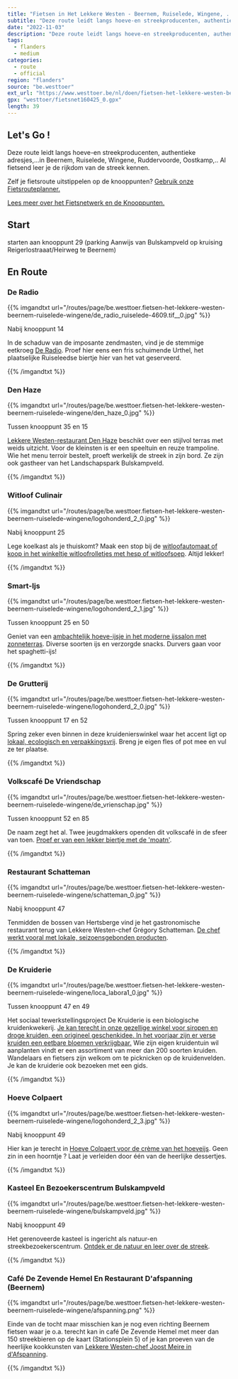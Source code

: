 ```yaml
---
title: "Fietsen in Het Lekkere Westen - Beernem, Ruiselede, Wingene, ..."
subtitle: "Deze route leidt langs hoeve-en streekproducenten, authentieke adresjes,"
date: "2022-11-03"
description: "Deze route leidt langs hoeve-en streekproducenten, authentieke adresjes," 
tags:
  - flanders
  - medium
categories: 
  - route
  - official
region: "flanders"
source: "be.westtoer"
ext_url: "https://www.westtoer.be/nl/doen/fietsen-het-lekkere-westen-beernem-ruiselede-wingene"
gpx: "westtoer/fietsnet160425_0.gpx"
length: 39
---
```


## Let's Go !

Deze route leidt langs hoeve-en streekproducenten, authentieke adresjes,...in Beernem, Ruiselede, Wingene, Ruddervoorde, Oostkamp,..   Al fietsend leer je de rijkdom van de streek kennen.   

Zelf je fietsroute uitstippelen op de knooppunten? [Gebruik onze Fietsrouteplanner.](https://www.westtoer.be/nl/fietsrouteplanner)

[Lees meer over het Fietsnetwerk en de Knooppunten.](https://www.westtoer.be/nl/inspiratie/fietsnetwerk)

## Start 

starten aan knooppunt 29 (parking Aanwijs van Bulskampveld op kruising Reigerlostraaat/Heirweg te Beernem) 

## En Route

### De Radio

{{% imgandtxt url="/routes/page/be.westtoer.fietsen-het-lekkere-westen-beernem-ruiselede-wingene/de_radio_ruiselede-4609.tif__0.jpg" %}}

Nabij knooppunt 14

In de schaduw van de imposante zendmasten, vind je de stemmige eetkroeg [De Radio](https://www.westtoer.be/nl/eten-drinken/de-radio). Proef hier eens een fris schuimende Urthel, het plaatselijke Ruiseleedse biertje hier van het vat geserveerd.

{{% /imgandtxt %}}

### Den Haze

{{% imgandtxt url="/routes/page/be.westtoer.fietsen-het-lekkere-westen-beernem-ruiselede-wingene/den_haze_0.jpg" %}}

Tussen knooppunt 35 en 15

[Lekkere Westen-restaurant Den Haze](https://www.westtoer.be/nl/eten-drinken/den-haze) beschikt over een stijlvol terras met weids uitzicht.  Voor de kleinsten is er een speeltuin en reuze trampoline.  Wie het menu terroir bestelt, proeft werkelijk de streek in zijn bord.  Ze zijn ook gastheer van het Landschapspark Bulskampveld.

{{% /imgandtxt %}}

### Witloof Culinair

{{% imgandtxt url="/routes/page/be.westtoer.fietsen-het-lekkere-westen-beernem-ruiselede-wingene/logohonderd_2_0.jpg" %}}

Nabij knooppunt 25

Lege koelkast als je thuiskomt? Maak een stop bij de [witloofautomaat of koop in het winkeltje witloofrolletjes met hesp of witloofsoep](http://www.witloofculinair.be). Altijd lekker!

{{% /imgandtxt %}}

### Smart-Ijs

{{% imgandtxt url="/routes/page/be.westtoer.fietsen-het-lekkere-westen-beernem-ruiselede-wingene/logohonderd_2_1.jpg" %}}

Tussen knooppunt 25 en 50

Geniet van een [ambachtelijk hoeve-ijsje in het moderne ijssalon met zonneterras](https://www.westtoer.be/nl/eten-drinken/smart-ijs).  Diverse soorten ijs en verzorgde snacks.  Durvers gaan voor het spaghetti-ijs!

{{% /imgandtxt %}}

### De Grutterij

{{% imgandtxt url="/routes/page/be.westtoer.fietsen-het-lekkere-westen-beernem-ruiselede-wingene/logohonderd_2_0.jpg" %}}

Tussen knooppunt 17 en 52

Spring zeker even binnen in deze kruidenierswinkel waar het accent ligt op [lokaal, ecologisch en verpakkingsvrij](http://www.westtoer.be/nl/doen/de-grutterij). Breng je eigen fles of pot mee en vul ze ter plaatse.

{{% /imgandtxt %}}

### Volkscafé De Vriendschap

{{% imgandtxt url="/routes/page/be.westtoer.fietsen-het-lekkere-westen-beernem-ruiselede-wingene/de_vrienschap.jpg" %}}

Tussen knooppunt 52 en 85

De naam zegt het al. Twee jeugdmakkers openden dit volkscafé in de sfeer van toen.  [P](https://www.westtoer.be/nl/eten-drinken/caf%C3%A9-de-vriendschap)[roef er van een lekker biertje met de 'moatn'](https://www.facebook.com/Caf%C3%A9-De-Vriendschap-1473139582998239/). 

{{% /imgandtxt %}}

### Restaurant Schatteman

{{% imgandtxt url="/routes/page/be.westtoer.fietsen-het-lekkere-westen-beernem-ruiselede-wingene/schatteman_0.jpg" %}}

Nabij knooppunt 47

Tenmidden de bossen van Hertsberge vind je het gastronomische restaurant terug van Lekkere Westen-chef Grégory Schatteman.  [De chef werkt vooral met lokale, seizoensgebonden producten](https://www.westtoer.be/nl/node/69213).

{{% /imgandtxt %}}

### De Kruiderie

{{% imgandtxt url="/routes/page/be.westtoer.fietsen-het-lekkere-westen-beernem-ruiselede-wingene/loca_labora1_0.jpg" %}}

Tussen knooppunt 47 en 49

Het sociaal tewerkstellingsproject De Kruiderie is een biologische kruidenkwekerij.  [Je kan terecht in onze gezellige winkel voor siropen en droge kruiden, een origineel geschenkidee.  In het voorjaar zijn er verse kruiden een eetbare bloemen verkrijgbaar.](https://www.westtoer.be/nl/eten-drinken/de-kruiderie)  Wie zijn eigen kruidentuin wil aanplanten vindt er een assortiment van meer dan 200 soorten kruiden. Wandelaars en fietsers zijn welkom om te picknicken op de kruidenvelden.  Je kan de kruiderie ook bezoeken met een gids.

{{% /imgandtxt %}}

### Hoeve Colpaert

{{% imgandtxt url="/routes/page/be.westtoer.fietsen-het-lekkere-westen-beernem-ruiselede-wingene/logohonderd_2_3.jpg" %}}

Nabij knooppunt 49

Hier kan je terecht in [Hoeve Colpaert voor de crème van het hoeveijs](https://www.westtoer.be/nl/eten-drinken/hoeve-colpaert).  Geen zin in een hoorntje ? Laat je verleiden door één van de heerlijke dessertjes.

{{% /imgandtxt %}}

### Kasteel En Bezoekerscentrum Bulskampveld

{{% imgandtxt url="/routes/page/be.westtoer.fietsen-het-lekkere-westen-beernem-ruiselede-wingene/bulskampveld.jpg" %}}

Nabij knooppunt 49

Het gerenoveerde kasteel is ingericht als natuur-en streekbezoekerscentrum.  [Ontdek er de natuur en leer over de streek](https://www.brugseommeland.be/nl/landschapspark-bulskampveld/welkom).

{{% /imgandtxt %}}

### Café De Zevende Hemel En Restaurant D'afspanning (Beernem) 

{{% imgandtxt url="/routes/page/be.westtoer.fietsen-het-lekkere-westen-beernem-ruiselede-wingene/afspanning.png" %}}

Einde van de tocht maar misschien kan je nog even richting Beernem fietsen waar je o.a. terecht kan in café De Zevende Hemel met meer dan 150 streekbieren op de kaart (Stationsplein 5) of je kan proeven van de heerlijke kookkunsten van [Lekkere Westen-chef Joost Meire in d'Afspanning](https://www.westtoer.be/nl/eten-drinken/d-afspanning).

{{% /imgandtxt %}}
